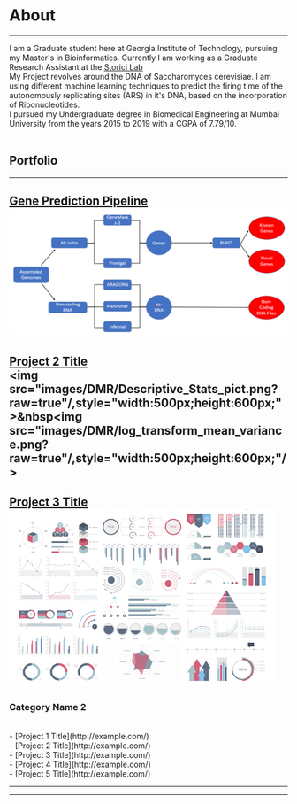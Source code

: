 # About 

---

I am a Graduate student here at Georgia Institute of Technology, pursuing my Master's in Bioinformatics. Currently I am working as a Graduate Research Assistant at the <a href="http://www.storicilab.gatech.edu/">Storici Lab</a>
<br>
My Project revolves around the DNA of Saccharomyces cerevisiae. I am using different machine learning techniques to predict the firing time of the autonomously replicating sites (ARS) in it's DNA, based on the incorporation of Ribonucleotides. 
<br>
I pursued my Undergraduate degree in Biomedical Engineering at Mumbai University from the years 2015 to 2019 with a CGPA of 7.79/10.
<br><br>

## Portfolio

---

[Gene Prediction Pipeline](/Gene_Prediction)<br>
<img src="images/Gene_Prediction_Pipeline.png?raw=true"/>
<br>
---
[Project 2 Title](/DMR) <br>
<img src="images/DMR/Descriptive_Stats_pict.png?raw=true"/,style="width:500px;height:600px;">&nbsp<img src="images/DMR/log_transform_mean_variance.png?raw=true"/,style="width:500px;height:600px;"/>
<br>
---
[Project 3 Title](http://example.com/)
<img src="images/dummy_thumbnail.jpg?raw=true"/>
<br>
---

### Category Name 2

<br>
- [Project 1 Title](http://example.com/) <br>
- [Project 2 Title](http://example.com/) <br>
- [Project 3 Title](http://example.com/) <br>
- [Project 4 Title](http://example.com/) <br>
- [Project 5 Title](http://example.com/) <br>

---




---

